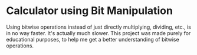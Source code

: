 # Calculator using Bit Manipulation
Using bitwise operations instead of just directly multiplying, dividing, etc., is in no way faster. It's actually much slower.
This project was made purely for educational purposes, to help me get a better understanding of bitwise operations.